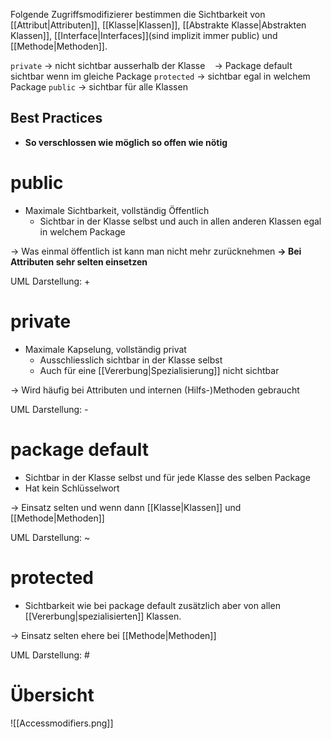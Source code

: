 Folgende Zugriffsmodifizierer bestimmen die Sichtbarkeit von [[Attribut|Attributen]], [[Klasse|Klassen]], [[Abstrakte Klasse|Abstrakten Klassen]], [[Interface|Interfaces]](sind implizit immer public) und [[Methode|Methoden]].

`private` → nicht sichtbar ausserhalb der Klasse 
` ` → Package default sichtbar wenn im gleiche Package 
`protected` → sichtbar egal in welchem Package
`public` → sichtbar für alle Klassen

## Best Practices
- **So verschlossen wie möglich so offen wie nötig**
# public
- Maximale Sichtbarkeit, vollständig Öffentlich
	- Sichtbar in der Klasse selbst und auch in allen anderen Klassen egal in welchem Package

→ Was einmal öffentlich ist kann man nicht mehr zurücknehmen
**→ Bei Attributen sehr selten einsetzen**

UML Darstellung: +

# private
- Maximale Kapselung, vollständig privat
	- Ausschliesslich sichtbar in der Klasse selbst
	- Auch für eine [[Vererbung|Spezialisierung]] nicht sichtbar

→ Wird häufig bei Attributen und internen (Hilfs-)Methoden gebraucht

UML Darstellung: -


# package default
- Sichtbar in der Klasse selbst und für jede Klasse des selben Package
- Hat kein Schlüsselwort

→ Einsatz selten und wenn dann [[Klasse|Klassen]] und [[Methode|Methoden]]

UML Darstellung: ~


# protected
- Sichtbarkeit wie bei package default zusätzlich aber von allen [[Vererbung|spezialisierten]] Klassen.

→ Einsatz selten ehere bei [[Methode|Methoden]]

UML Darstellung: #

# Übersicht
![[Accessmodifiers.png]]
